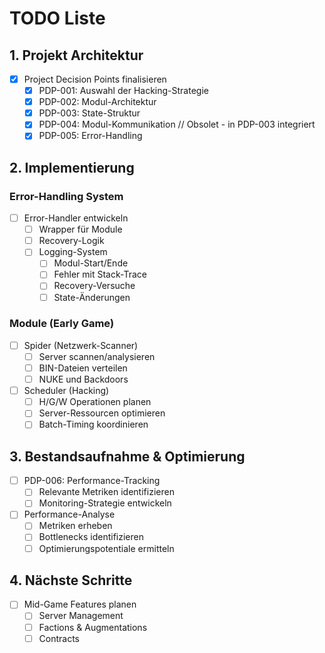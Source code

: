 # TODO Liste

## 1. Projekt Architektur
- [X] Project Decision Points finalisieren
  - [X] PDP-001: Auswahl der Hacking-Strategie
  - [X] PDP-002: Modul-Architektur
  - [X] PDP-003: State-Struktur
  - [X] PDP-004: Modul-Kommunikation   // Obsolet - in PDP-003 integriert
  - [X] PDP-005: Error-Handling

## 2. Implementierung
### Error-Handling System
- [ ] Error-Handler entwickeln
  - [ ] Wrapper für Module
  - [ ] Recovery-Logik
  - [ ] Logging-System
    - [ ] Modul-Start/Ende
    - [ ] Fehler mit Stack-Trace
    - [ ] Recovery-Versuche
    - [ ] State-Änderungen

### Module (Early Game)
- [ ] Spider (Netzwerk-Scanner)
  - [ ] Server scannen/analysieren
  - [ ] BIN-Dateien verteilen
  - [ ] NUKE und Backdoors

- [ ] Scheduler (Hacking)
  - [ ] H/G/W Operationen planen
  - [ ] Server-Ressourcen optimieren
  - [ ] Batch-Timing koordinieren

## 3. Bestandsaufnahme & Optimierung
- [ ] PDP-006: Performance-Tracking
  - [ ] Relevante Metriken identifizieren
  - [ ] Monitoring-Strategie entwickeln
- [ ] Performance-Analyse
  - [ ] Metriken erheben
  - [ ] Bottlenecks identifizieren
  - [ ] Optimierungspotentiale ermitteln

## 4. Nächste Schritte
- [ ] Mid-Game Features planen
  - [ ] Server Management
  - [ ] Factions & Augmentations
  - [ ] Contracts 
